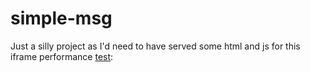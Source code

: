 # simple-msg

Just a silly project as I'd need to have served some html and js for this iframe performance [test](https://codesandbox.io/s/resizing-iframe-performance-li2fm):
